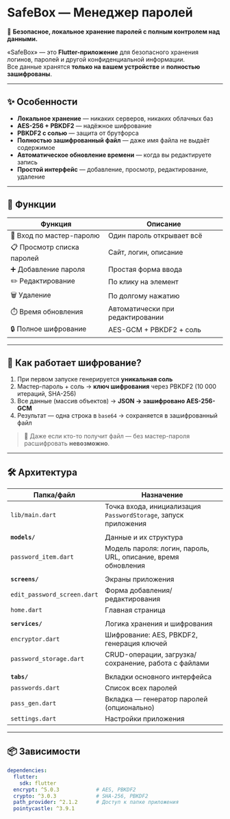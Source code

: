 # SafeBox — Менеджер паролей

🔐 **Безопасное, локальное хранение паролей с полным контролем над данными.**

«SafeBox» — это **Flutter-приложение** для безопасного хранения логинов, паролей и другой конфиденциальной информации.  
Все данные хранятся **только на вашем устройстве** и **полностью зашифрованы**.

---

## ✨ Особенности

- **Локальное хранение** — никаких серверов, никаких облачных баз
- **AES-256 + PBKDF2** — надёжное шифрование
- **PBKDF2 с солью** — защита от брутфорса
- **Полностью зашифрованный файл** — даже имя файла не выдаёт содержимое
- **Автоматическое обновление времени** — когда вы редактируете запись
- **Простой интерфейс** — добавление, просмотр, редактирование, удаление

---

## 📱 Функции

| Функция | Описание |
|--------|--------|
| 🔐 Вход по мастер-паролю | Один пароль открывает всё |
| 📋 Просмотр списка паролей | Сайт, логин, описание |
| ➕ Добавление пароля | Простая форма ввода |
| ✏️ Редактирование | По клику на элемент |
| 🗑️ Удаление | По долгому нажатию |
| ⏱️ Время обновления | Автоматически при редактировании |
| 🔒 Полное шифрование | AES-GCM + PBKDF2 + соль |

---

## 🔐 Как работает шифрование?

1. При первом запуске генерируется **уникальная соль**
2. Мастер-пароль + соль → **ключ шифрования** через PBKDF2 (10 000 итераций, SHA-256)
3. Все данные (массив объектов) → **JSON → зашифровано AES-256-GCM**
4. Результат — одна строка в `base64` → сохраняется в зашифрованный файл

> 🔐 Даже если кто-то получит файл — без мастер-пароля расшифровать **невозможно**.

---

## 🛠 Архитектура

| Папка/файл | Назначение |
|------|-----------|
| `lib/main.dart` | Точка входа, инициализация `PasswordStorage`, запуск приложения |
| | |
| **`models/`** | Данные и их структура |
| `password_item.dart` | Модель пароля: логин, пароль, URL, описание, время обновления |
| | |
| **`screens/`** | Экраны приложения |
| `edit_password_screen.dart` | Форма добавления/редактирования |
| `home.dart` | Главная страница |
| | |
| **`services/`** | Логика хранения и шифрования |
| `encryptor.dart` | Шифрование: AES, PBKDF2, генерация ключей |
| `password_storage.dart` | CRUD-операции, загрузка/сохранение, работа с файлами |
| | |
| **`tabs/`** | Вкладки основного интерфейса |
| `passwords.dart` | Список всех паролей |
| `pass_gen.dart` | Вкладка — генератор паролей (опционально) |
| `settings.dart` | Настройки приложения |


---

## 📦 Зависимости

```yaml
dependencies:
  flutter:
    sdk: flutter
  encrypt: ^5.0.3            # AES, PBKDF2
  crypto: ^3.0.3             # SHA-256, PBKDF2
  path_provider: ^2.1.2      # Доступ к папке приложения
  pointycastle: ^3.9.1